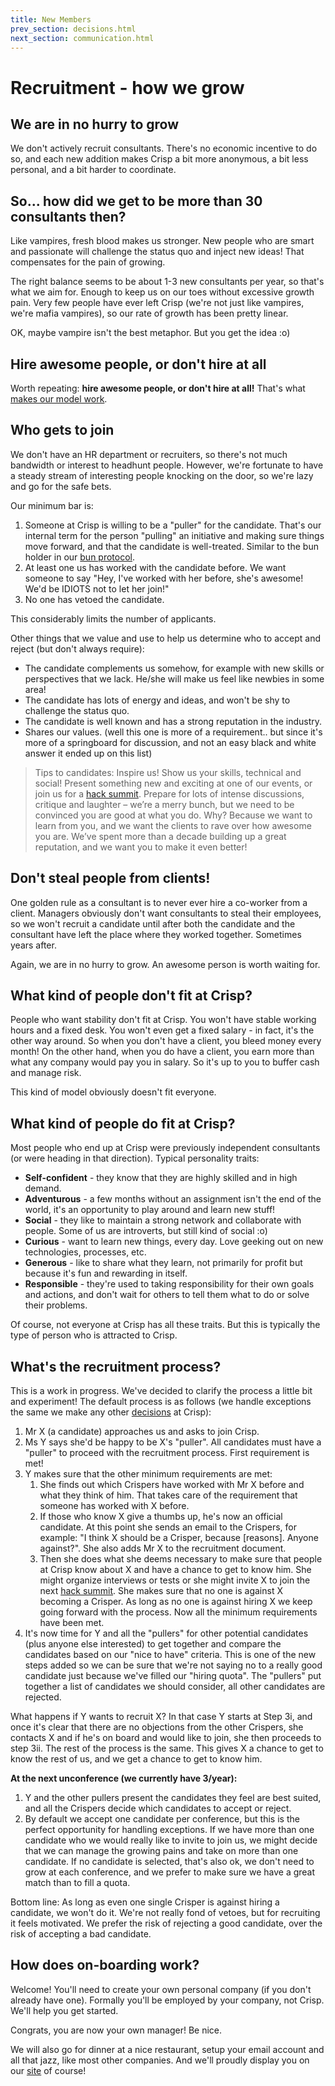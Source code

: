 ```yaml
---
title: New Members
prev_section: decisions.html
next_section: communication.html
---
```


Recruitment - how we grow
=========================

We are in no hurry to grow
--------------------------

We don't actively recruit consultants. There's no economic incentive to do so, and each new addition makes Crisp a bit more anonymous, a bit less personal, and a bit harder to coordinate.

So... how did we get to be more than 30 consultants then?
---------------------------------------------------------

Like vampires, fresh blood makes us stronger. New people who are smart and passionate will challenge the status quo and inject new ideas! That compensates for the pain of growing.

The right balance seems to be about 1-3 new consultants per year, so that's what we aim for. Enough to keep us on our toes without excessive growth pain. Very few people have ever left Crisp (we're not just like vampires, we're mafia vampires), so our rate of growth has been pretty linear.

OK, maybe vampire isn't the best metaphor. But you get the idea :o)

Hire awesome people, or don't hire at all
-----------------------------------------

Worth repeating: **hire awesome people, or don't hire at all!**
That's what [makes our model work](why-this-works.html).

Who gets to join
----------------

We don't have an HR department or recruiters, so there's not much bandwidth or interest to headhunt people. However, we're fortunate to have a steady stream of interesting people knocking on the door, so we're lazy and go for the safe bets.

Our minimum bar is:

1.  Someone at Crisp is willing to be a "puller" for the candidate. That's our internal term for the person "pulling" an initiative and making sure things move forward, and that the candidate is well-treated. Similar to the bun holder in our [bun protocol](bun-protocol.html).
2.  At least one us has worked with the candidate before. We want someone to say "Hey, I've worked with her before, she's awesome! We'd be IDIOTS not to let her join!"
3.  No one has vetoed the candidate.

This considerably limits the number of applicants.

Other things that we value and use to help us determine who to accept and reject (but don't always require):

-   The candidate complements us somehow, for example with new skills or perspectives that we lack. He/she will make us feel like newbies in some area!
-   The candidate has lots of energy and ideas, and won't be shy to challenge the status quo.
-   The candidate is well known and has a strong reputation in the industry.
-   Shares our values. (well this one is more of a requirement.. but since it's more of a springboard for discussion, and not an easy black and white answer it ended up on this list)

> Tips to candidates: Inspire us! Show us your skills, technical and social! Present something new and exciting at one of our events, or join us for a [hack summit](hack-summit.html). Prepare for lots of intense discussions, critique and laughter – we’re a merry bunch, but we need to be convinced you are good at what you do. Why? Because we want to learn from you, and we want the clients to rave over how awesome you are. We’ve spent more than a decade building up a great reputation, and we want you to make it even better!

Don't steal people from clients!
--------------------------------

One golden rule as a consultant is to never ever hire a co-worker from a client. Managers obviously don't want consultants to steal their employees, so we won't recruit a candidate until after both the candidate and the consultant have left the place where they worked together. Sometimes years after.

Again, we are in no hurry to grow. An awesome person is worth waiting for.

What kind of people don't fit at Crisp?
---------------------------------------

People who want stability don't fit at Crisp. You won't have stable working hours and a fixed desk. You won't even get a fixed salary - in fact, it's the other way around. So when you don't have a client, you bleed money every month! On the other hand, when you do have a client, you earn more than what any company would pay you in salary. So it's up to you to buffer cash and manage risk.

This kind of model obviously doesn't fit everyone.

What kind of people do fit at Crisp?
------------------------------------

Most people who end up at Crisp were previously independent consultants (or were heading in that direction). Typical personality traits:

-   **Self-confident** - they know that they are highly skilled and in high demand.
-   **Adventurous** - a few months without an assignment isn't the end of the world, it's an opportunity to play around and learn new stuff!
-   **Social** - they like to maintain a strong network and collaborate with people. Some of us are introverts, but still kind of social :o)
-   **Curious** - want to learn new things, every day. Love geeking out on new technologies, processes, etc.
-   **Generous** - like to share what they learn, not primarily for profit but because it's fun and rewarding in itself.
-   **Responsible** - they're used to taking responsibility for their own goals and actions, and don't wait for others to tell them what to do or solve their problems.

Of course, not everyone at Crisp has all these traits. But this is typically the type of person who is attracted to Crisp.

What's the recruitment process?
-------------------------------

This is a work in progress. We've decided to clarify the process a little bit and experiment! The default process is as follows (we handle exceptions the same we make any other [decisions](decisions.html) at Crisp):

1.  Mr X (a candidate) approaches us and asks to join Crisp.
2.  Ms Y says she'd be happy to be X's "puller". All candidates must have a "puller" to proceed with the recruitment process. First requirement is met!
3.  Y makes sure that the other minimum requirements are met:
    1.  She finds out which Crispers have worked with Mr X before and what they think of him. That takes care of the requirement that someone has worked with X before.
    2.  If those who know X give a thumbs up, he's now an official candidate. At this point she sends an email to the Crispers, for example:  "I think X should be a Crisper, because \[reasons\]. Anyone against?". She also adds Mr X to the recruitment document.
    3.  Then she does what she deems necessary to make sure that people at Crisp know about X and have a chance to get to know him. She might organize interviews or tests or she might invite X to join the next [hack summit](hack-summit.html). She makes sure that no one is against X becoming a Crisper. As long as no one is against hiring X we keep going forward with the process. Now all the minimum requirements have been met.
4.  It's now time for Y and all the "pullers" for other potential candidates (plus anyone else interested) to get together and compare the candidates based on our "nice to have" criteria. This is one of the new steps added so we can be sure that we're not saying no to a really good candidate just because we've filled our "hiring quota". The "pullers" put together a list of candidates we should consider, all other candidates are rejected.

What happens if Y wants to recruit X? In that case Y starts at Step 3i, and once it's clear that there are no objections from the other Crispers, she contacts X and if he's on board and would like to join, she then proceeds to step 3ii. The rest of the process is the same. This gives X a chance to get to know the rest of us, and we get a chance to get to know him.

**At the next unconference (we currently have 3/year):**

1.  Y and the other pullers present the candidates they feel are best suited, and all the Crispers decide which candidates to accept or reject.
2.  By default we accept one candidate per conference, but this is the perfect opportunity for handling exceptions. If we have more than one candidate who we would really like to invite to join us, we might decide that we can manage the growing pains and take on more than one candidate. If no candidate is selected, that's also ok, we don't need to grow at each conference, and we prefer to make sure we have a great match than to fill a quota.

Bottom line: As long as even one single Crisper is against hiring a candidate, we won't do it. We're not really fond of vetoes, but for recruiting it feels motivated. We prefer the risk of rejecting a good candidate, over the risk of accepting a bad candidate.

How does on-boarding work?
--------------------------

Welcome! You'll need to create your own personal company (if you don't already have one). Formally you'll be employed by your company, not Crisp. We'll help you get started.

Congrats, you are now your own manager! Be nice.

We will also go for dinner at a nice restaurant, setup your email account and all that jazz, like most other companies. And we'll proudly display you on our [site](https://www.crisp.se/konsulter) of course!
